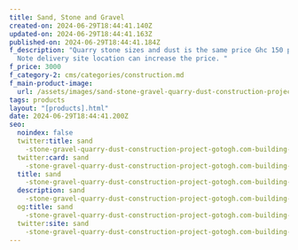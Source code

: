 ```yaml
---
title: Sand, Stone and Gravel
created-on: 2024-06-29T18:44:41.140Z
updated-on: 2024-06-29T18:44:41.163Z
published-on: 2024-06-29T18:44:41.184Z
f_description: "Quarry stone sizes and dust is the same price Ghc 150 per cubic.
  Note delivery site location can increase the price. "
f_price: 3000
f_category-2: cms/categories/construction.md
f_main-product-image:
  url: /assets/images/sand-stone-gravel-quarry-dust-construction-project-gotogh.com-building-housing.jpg
tags: products
layout: "[products].html"
date: 2024-06-29T18:44:41.200Z
seo:
  noindex: false
  twitter:title: sand
    -stone-gravel-quarry-dust-construction-project-gotogh.com-building-housing
  twitter:card: sand
    -stone-gravel-quarry-dust-construction-project-gotogh.com-building-housing
  title: sand
    -stone-gravel-quarry-dust-construction-project-gotogh.com-building-housing
  description: sand
    -stone-gravel-quarry-dust-construction-project-gotogh.com-building-housing
  og:title: sand
    -stone-gravel-quarry-dust-construction-project-gotogh.com-building-housing
  twitter:site: sand
    -stone-gravel-quarry-dust-construction-project-gotogh.com-building-housing
---
```

